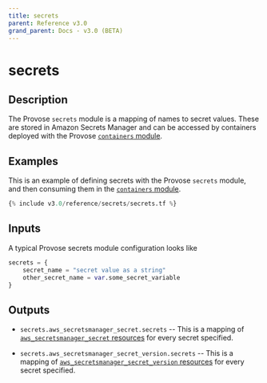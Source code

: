 ```yaml
---
title: secrets
parent: Reference v3.0
grand_parent: Docs - v3.0 (BETA)
---
```


# secrets

## Description

The Provose `secrets` module is a mapping of names to secret values. These are stored in Amazon Secrets Manager and can be accessed by containers deployed with the Provose [`containers` module](../containers/).

## Examples

This is an example of defining secrets with the Provose `secrets` module, and then consuming them in the [`containers` module](../containers/).

```terraform
{% include v3.0/reference/secrets/secrets.tf %}
```

## Inputs

A typical Provose secrets module configuration looks like

```terraform
secrets = {
    secret_name = "secret value as a string"
    other_secret_name = var.some_secret_variable
}
```

## Outputs

- `secrets.aws_secretsmanager_secret.secrets` -- This is a mapping of [`aws_secretsmanager_secret` resources](https://www.terraform.io/docs/providers/aws/r/secretsmanager_secret.html) for every secret specified.

- `secrets.aws_secretsmanager_secret_version.secrets` -- This is a mapping of [`aws_secretsmanager_secret_version` resources](https://www.terraform.io/docs/providers/aws/r/secretsmanager_secret_version.html) for every secret specified.
